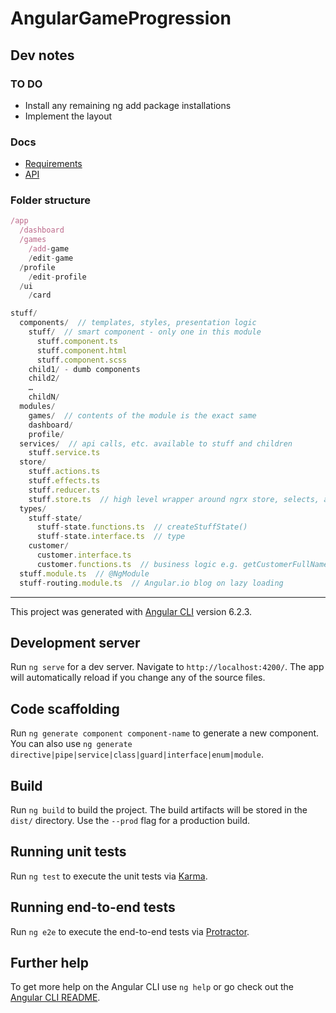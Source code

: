 # AngularGameProgression

## Dev notes

### TO DO

- Install any remaining ng add package installations
- Implement the layout

### Docs

- [Requirements](https://github.com/rangle/game-progression/blob/master/docs/requirements.md)
- [API](https://github.com/rangle/game-progression/blob/master/docs/api.md)

### Folder structure

```javascript
/app
  /dashboard
  /games
    /add-game
    /edit-game
  /profile
    /edit-profile
  /ui
    /card
```

```javascript
stuff/
  components/  // templates, styles, presentation logic
    stuff/  // smart component - only one in this module
      stuff.component.ts
      stuff.component.html
      stuff.component.scss
    child1/ - dumb components
    child2/
    …
    childN/
  modules/
    games/  // contents of the module is the exact same
    dashboard/
    profile/
  services/  // api calls, etc. available to stuff and children
    stuff.service.ts
  store/
    stuff.actions.ts
    stuff.effects.ts
    stuff.reducer.ts
    stuff.store.ts  // high level wrapper around ngrx store, selects, action dispatches
  types/
    stuff-state/
      stuff-state.functions.ts  // createStuffState()
      stuff-state.interface.ts  // type
    customer/
      customer.interface.ts
      customer.functions.ts  // business logic e.g. getCustomerFullName()
  stuff.module.ts  // @NgModule
  stuff-routing.module.ts  // Angular.io blog on lazy loading
```

---

This project was generated with [Angular CLI](https://github.com/angular/angular-cli) version 6.2.3.

## Development server

Run `ng serve` for a dev server. Navigate to `http://localhost:4200/`. The app will automatically reload if you change any of the source files.

## Code scaffolding

Run `ng generate component component-name` to generate a new component. You can also use `ng generate directive|pipe|service|class|guard|interface|enum|module`.

## Build

Run `ng build` to build the project. The build artifacts will be stored in the `dist/` directory. Use the `--prod` flag for a production build.

## Running unit tests

Run `ng test` to execute the unit tests via [Karma](https://karma-runner.github.io).

## Running end-to-end tests

Run `ng e2e` to execute the end-to-end tests via [Protractor](http://www.protractortest.org/).

## Further help

To get more help on the Angular CLI use `ng help` or go check out the [Angular CLI README](https://github.com/angular/angular-cli/blob/master/README.md).
